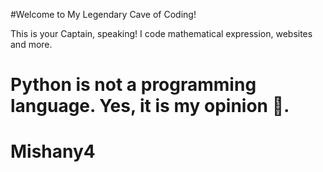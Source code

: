 #Welcome to My Legendary Cave of Coding!

This is your Captain, speaking! I code mathematical expression, websites and more.

# Python is not a programming language. Yes, it is my opinion 🤡.

# Mishany4
